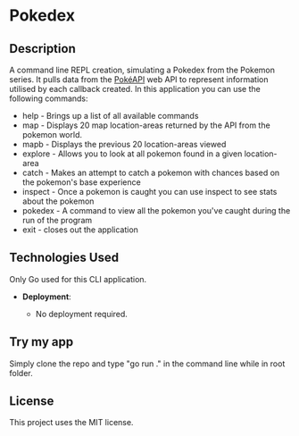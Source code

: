 # Pokedex

## Description

A command line REPL creation, simulating a Pokedex from the Pokemon series. It pulls data from the [PokéAPI](https://pokeapi.co/) web API to represent information utilised by each callback created. In this application you can use the following commands:

- help - Brings up a list of all available commands
- map - Displays 20 map location-areas returned by the API from the pokemon world.
- mapb - Displays the previous 20 location-areas viewed
- explore - Allows you to look at all pokemon found in a given location-area
- catch - Makes an attempt to catch a pokemon with chances based on the pokemon's base experience
- inspect - Once a pokemon is caught you can use inspect to see stats about the pokemon
- pokedex - A command to view all the pokemon you've caught during the run of the program
- exit - closes out the application

## Technologies Used

Only Go used for this CLI application.

- **Deployment**:

  - No deployment required.

## Try my app

Simply clone the repo and type "go run ." in the command line while in root folder.

## License

This project uses the MIT license.
